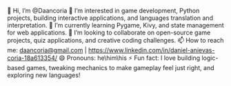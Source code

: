👋 Hi, I’m @Daancoria
👀 I’m interested in game development, Python projects, building interactive applications, and languages translation and interpretation.
🌱 I’m currently learning Pygame, Kivy, and state management for web applications.
💞️ I’m looking to collaborate on open-source game projects, quiz applications, and creative coding challenges.
📫 How to reach me: daancoria@gmail.com | https://www.linkedin.com/in/daniel-anievas-coria-18a613354/
😄 Pronouns: he\him\his
⚡ Fun fact: I love building logic-based games, tweaking mechanics to make gameplay feel just right, and exploring new languages!

<!---
Daancoria/Daancoria is a ✨ special ✨ repository because its `README.md` (this file) appears on your GitHub profile.
You can click the Preview link to take a look at your changes.
--->
